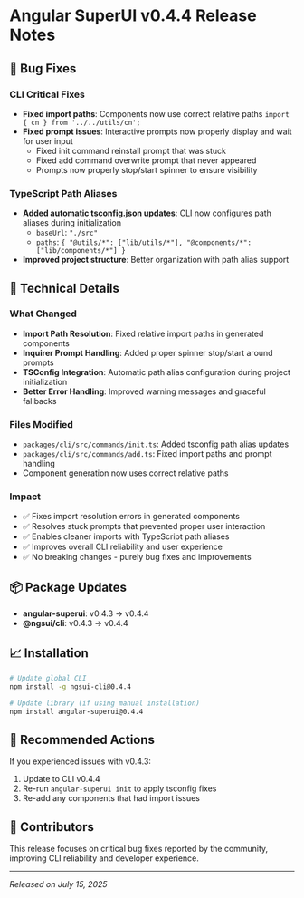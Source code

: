# Angular SuperUI v0.4.4 Release Notes

## 🐛 Bug Fixes

### CLI Critical Fixes
- **Fixed import paths**: Components now use correct relative paths `import { cn } from '../../utils/cn';`
- **Fixed prompt issues**: Interactive prompts now properly display and wait for user input
  - Fixed init command reinstall prompt that was stuck
  - Fixed add command overwrite prompt that never appeared
  - Prompts now properly stop/start spinner to ensure visibility

### TypeScript Path Aliases
- **Added automatic tsconfig.json updates**: CLI now configures path aliases during initialization
  - `baseUrl`: `"./src"`
  - `paths`: `{ "@utils/*": ["lib/utils/*"], "@components/*": ["lib/components/*"] }`
- **Improved project structure**: Better organization with path alias support

## 🔧 Technical Details

### What Changed
- **Import Path Resolution**: Fixed relative import paths in generated components
- **Inquirer Prompt Handling**: Added proper spinner stop/start around prompts
- **TSConfig Integration**: Automatic path alias configuration during project initialization
- **Better Error Handling**: Improved warning messages and graceful fallbacks

### Files Modified
- `packages/cli/src/commands/init.ts`: Added tsconfig path alias updates
- `packages/cli/src/commands/add.ts`: Fixed import paths and prompt handling
- Component generation now uses correct relative paths

### Impact
- ✅ Fixes import resolution errors in generated components
- ✅ Resolves stuck prompts that prevented proper user interaction
- ✅ Enables cleaner imports with TypeScript path aliases
- ✅ Improves overall CLI reliability and user experience
- ✅ No breaking changes - purely bug fixes and improvements

## 📦 Package Updates

- **angular-superui**: v0.4.3 → v0.4.4
- **@ngsui/cli**: v0.4.3 → v0.4.4

## 📈 Installation

```bash
# Update global CLI
npm install -g ngsui-cli@0.4.4

# Update library (if using manual installation)
npm install angular-superui@0.4.4
```

## 🔄 Recommended Actions

If you experienced issues with v0.4.3:
1. Update to CLI v0.4.4
2. Re-run `angular-superui init` to apply tsconfig fixes
3. Re-add any components that had import issues

## 🙏 Contributors

This release focuses on critical bug fixes reported by the community, improving CLI reliability and developer experience.

---

*Released on July 15, 2025*
